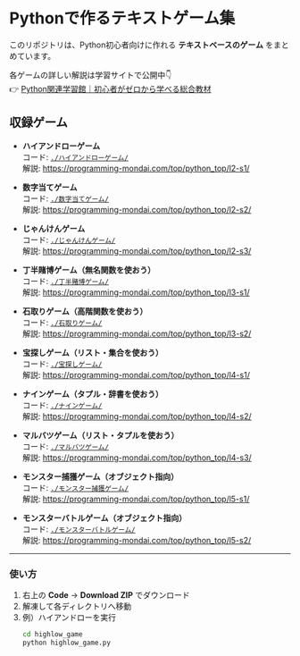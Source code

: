 # Pythonで作るテキストゲーム集

このリポジトリは、Python初心者向けに作れる **テキストベースのゲーム** をまとめています。

各ゲームの詳しい解説は学習サイトで公開中👇  
👉 [Python関連学習館｜初心者がゼロから学べる総合教材](https://programming-mondai.com/)

## 収録ゲーム

- **ハイアンドローゲーム**  
  コード: [`./ハイアンドローゲーム/`](./ハイアンドローゲーム/)  
  解説: <https://programming-mondai.com/top/python_top/l2-s1/>

- **数字当てゲーム**  
  コード: [`./数字当てゲーム/`](./数字当てゲーム/)  
  解説: <https://programming-mondai.com/top/python_top/l2-s2/>

- **じゃんけんゲーム**  
  コード: [`./じゃんけんゲーム/`](./じゃんけんゲーム/)  
  解説: <https://programming-mondai.com/top/python_top/l2-s3/>

- **丁半賭博ゲーム（無名関数を使おう）**  
  コード: [`./丁半賭博ゲーム/`](./丁半賭博ゲーム/)  
  解説: <https://programming-mondai.com/top/python_top/l3-s1/>

- **石取りゲーム（高階関数を使おう）**  
  コード: [`./石取りゲーム/`](./石取りゲーム/)  
  解説: <https://programming-mondai.com/top/python_top/l3-s2/>

- **宝探しゲーム（リスト・集合を使おう）**  
  コード: [`./宝探しゲーム/`](./宝探しゲーム/)  
  解説: <https://programming-mondai.com/top/python_top/l4-s1/>

- **ナインゲーム（タプル・辞書を使おう）**  
  コード: [`./ナインゲーム/`](./ナインゲーム/)  
  解説: <https://programming-mondai.com/top/python_top/l4-s2/>

- **マルバツゲーム（リスト・タプルを使おう）**  
  コード: [`./マルバツゲーム/`](./マルバツゲーム/)  
  解説: <https://programming-mondai.com/top/python_top/l4-s3/>

- **モンスター捕獲ゲーム（オブジェクト指向）**  
  コード: [`./モンスター捕獲ゲーム/`](./モンスター捕獲ゲーム/)  
  解説: <https://programming-mondai.com/top/python_top/l5-s1/>

- **モンスターバトルゲーム（オブジェクト指向）**  
  コード: [`./モンスターバトルゲーム/`](./モンスターバトルゲーム/)  
  解説: <https://programming-mondai.com/top/python_top/l5-s2/>

---

### 使い方
1. 右上の **Code** → **Download ZIP** でダウンロード  
2. 解凍して各ディレクトリへ移動  
3. 例）ハイアンドローを実行
   ```bash
   cd highlow_game
   python highlow_game.py
